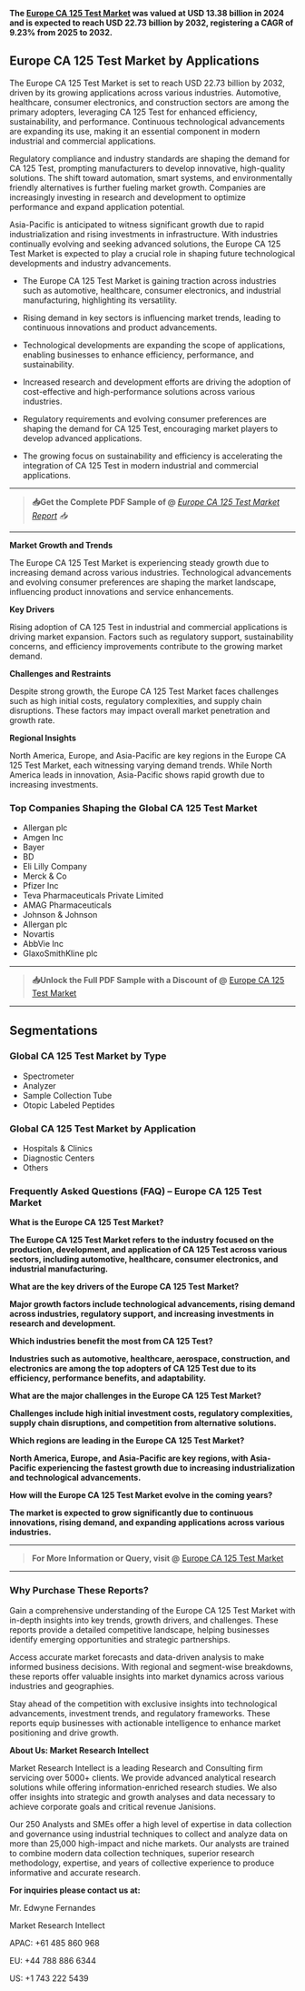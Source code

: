 <p><strong>The <a href="https://www.marketresearchintellect.com/download-sample/?rid=1036793&amp;utm_source=Pulse-April-Europe&amp;utm_medium=852">Europe CA 125 Test Market</a> was valued at USD 13.38 billion in 2024 and is expected to reach USD 22.73 billion by 2032, registering a CAGR of 9.23% from 2025 to 2032.</strong></p><h2>Europe CA 125 Test Market by Applications&nbsp;</h2><p><p>The Europe CA 125 Test Market is set to reach USD 22.73 billion by 2032, driven by its growing applications across various industries. Automotive, healthcare, consumer electronics, and construction sectors are among the primary adopters, leveraging CA 125 Test for enhanced efficiency, sustainability, and performance. Continuous technological advancements are expanding its use, making it an essential component in modern industrial and commercial applications.</p><p>Regulatory compliance and industry standards are shaping the demand for CA 125 Test, prompting manufacturers to develop innovative, high-quality solutions. The shift toward automation, smart systems, and environmentally friendly alternatives is further fueling market growth. Companies are increasingly investing in research and development to optimize performance and expand application potential.</p><p>Asia-Pacific is anticipated to witness significant growth due to rapid industrialization and rising investments in infrastructure. With industries continually evolving and seeking advanced solutions, the Europe CA 125 Test Market is expected to play a crucial role in shaping future technological developments and industry advancements.</p></p><ul><li><p>The Europe CA 125 Test Market is gaining traction across industries such as automotive, healthcare, consumer electronics, and industrial manufacturing, highlighting its versatility.</p></li><li><p>Rising demand in key sectors is influencing market trends, leading to continuous innovations and product advancements.</p></li><li><p>Technological developments are expanding the scope of applications, enabling businesses to enhance efficiency, performance, and sustainability.</p></li><li><p>Increased research and development efforts are driving the adoption of cost-effective and high-performance solutions across various industries.</p></li><li><p>Regulatory requirements and evolving consumer preferences are shaping the demand for CA 125 Test, encouraging market players to develop advanced applications.</p></li><li><p>The growing focus on sustainability and efficiency is accelerating the integration of CA 125 Test in modern industrial and commercial applications.</p></li></ul><hr /><blockquote><p><strong><span class="font-[700]">📥Get the Complete PDF Sample of @ </span></strong><em><span class="font-[700]"><a href="https://www.marketresearchintellect.com/download-sample/?rid=1036793&amp;utm_source=Pulse-April-Europe&amp;utm_medium=852" target="_blank" data-tracking-control-name="article-ssr-frontend-pulse_little-text-block" data-tracking-will-navigate="" data-test-link="">Europe CA 125 Test Market Report</a>&nbsp;📥</span></em></p></blockquote><hr /><p class="" data-start="77" data-end="360"><strong data-start="77" data-end="105">Market Growth and Trends</strong></p><p class="" data-start="77" data-end="360">The Europe CA 125 Test Market is experiencing steady growth due to increasing demand across various industries. Technological advancements and evolving consumer preferences are shaping the market landscape, influencing product innovations and service enhancements.</p><p class="" data-start="362" data-end="606"><strong data-start="362" data-end="377">Key Drivers</strong></p><p class="" data-start="362" data-end="606">Rising adoption of CA 125 Test in industrial and commercial applications is driving market expansion. Factors such as regulatory support, sustainability concerns, and efficiency improvements contribute to the growing market demand.</p><p class="" data-start="608" data-end="849"><strong data-start="608" data-end="637">Challenges and Restraints</strong></p><p class="" data-start="608" data-end="849">Despite strong growth, the Europe CA 125 Test Market faces challenges such as high initial costs, regulatory complexities, and supply chain disruptions. These factors may impact overall market penetration and growth rate.</p><p class="" data-start="851" data-end="1095"><strong data-start="851" data-end="872">Regional Insights</strong></p><p class="" data-start="851" data-end="1095">North America, Europe, and Asia-Pacific are key regions in the Europe CA 125 Test Market, each witnessing varying demand trends. While North America leads in innovation, Asia-Pacific shows rapid growth due to increasing investments.</p><p><h3>Top Companies Shaping the Global CA 125 Test Market </h3><ul><li>Allergan plc</li><li>Amgen Inc</li><li>Bayer</li><li>BD</li><li>Eli Lilly Company</li><li>Merck & Co</li><li>Pfizer Inc</li><li>Teva Pharmaceuticals Private Limited</li><li>AMAG Pharmaceuticals</li><li>Johnson & Johnson</li><li>Allergan plc</li><li>Novartis</li><li>AbbVie Inc</li><li>GlaxoSmithKline plc</li></ul></p><hr /><blockquote><p><strong>📥Unlock the Full PDF Sample with a Discount of @</strong> <a href="https://www.marketresearchintellect.com/ask-for-discount/?rid=1036793&amp;utm_source=Pulse-April-Europe&amp;utm_medium=852">Europe CA 125 Test Market</a></p></blockquote><hr /><p><h2>Segmentations</h2><h3>Global CA 125 Test Market by Type</h3><ul><li>Spectrometer</li><li>Analyzer</li><li>Sample Collection Tube</li><li>Otopic Labeled Peptides</li></ul><h3>Global CA 125 Test Market by Application</h3><ul><li>Hospitals & Clinics</li><li>Diagnostic Centers</li><li>Others</li></ul></p><h3><strong>Frequently Asked Questions (FAQ) &ndash; Europe CA 125 Test Market</strong></h3><p><strong>What is the Europe CA 125 Test Market?</strong></p><p><strong>The Europe CA 125 Test Market refers to the industry focused on the production, development, and application of CA 125 Test across various sectors, including automotive, healthcare, consumer electronics, and industrial manufacturing.</strong></p><p><strong>What are the key drivers of the Europe CA 125 Test Market?</strong></p><p><strong>Major growth factors include technological advancements, rising demand across industries, regulatory support, and increasing investments in research and development.</strong></p><p><strong>Which industries benefit the most from CA 125 Test?</strong></p><p><strong>Industries such as automotive, healthcare, aerospace, construction, and electronics are among the top adopters of CA 125 Test due to its efficiency, performance benefits, and adaptability.</strong></p><p><strong>What are the major challenges in the Europe CA 125 Test Market?</strong></p><p><strong>Challenges include high initial investment costs, regulatory complexities, supply chain disruptions, and competition from alternative solutions.</strong></p><p><strong>Which regions are leading in the Europe CA 125 Test Market?</strong></p><p><strong>North America, Europe, and Asia-Pacific are key regions, with Asia-Pacific experiencing the fastest growth due to increasing industrialization and technological advancements.</strong></p><p><strong>How will the Europe CA 125 Test Market evolve in the coming years?</strong></p><p><strong>The market is expected to grow significantly due to continuous innovations, rising demand, and expanding applications across various industries.</strong></p><hr /><blockquote><p><span class="font-[700]"><strong>For More Information or Query, visit&nbsp;@</strong>&nbsp;</span><span class="font-[700]"><a href="https://www.marketresearchintellect.com/product/ca-125-test-market/?utm_source=Linkedin&utm_medium=852" target="_blank" data-tracking-control-name="article-ssr-frontend-pulse_little-text-block" data-tracking-will-navigate="" data-test-link="">Europe CA 125 Test Market</a></span></p></blockquote><hr /><h3><strong data-start="0" data-end="31">Why Purchase These Reports?</strong></h3><p class="" data-start="35" data-end="297">Gain a comprehensive understanding of the Europe CA 125 Test Market with in-depth insights into key trends, growth drivers, and challenges. These reports provide a detailed competitive landscape, helping businesses identify emerging opportunities and strategic partnerships.</p><p class="" data-start="299" data-end="540">Access accurate market forecasts and data-driven analysis to make informed business decisions. With regional and segment-wise breakdowns, these reports offer valuable insights into market dynamics across various industries and geographies.</p><p class="" data-start="542" data-end="784">Stay ahead of the competition with exclusive insights into technological advancements, investment trends, and regulatory frameworks. These reports equip businesses with actionable intelligence to enhance market positioning and drive growth.</p><p><strong><span class="font-[700]">About Us: Market Research Intellect</span></strong></p><p><span class="">Market Research Intellect is a leading Research and Consulting firm servicing over 5000+ clients. We provide advanced analytical research solutions while offering information-enriched research studies.&nbsp;</span>We also offer insights into strategic and growth analyses and data necessary to achieve corporate goals and critical revenue Janisions.</p><p><span class="">Our 250 Analysts and SMEs offer a high level of expertise in data collection and governance using industrial techniques to collect and analyze data on more than 25,000 high-impact and niche markets. Our analysts are trained to combine modern data collection techniques, superior research methodology, expertise, and years of collective experience to produce informative and accurate research.</span></p><p><strong>For inquiries please contact us at:</strong></p><p>Mr. Edwyne Fernandes</p><p>Market Research Intellect</p><p>APAC: +61 485 860 968</p><p>EU: +44 788 886 6344</p><p>US: +1 743 222 5439</p>